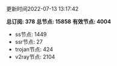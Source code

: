 更新时间2022-07-13 13:17:42

**总订阅: 378**
**总节点: 15858**
**有效节点: 4004**
- ss节点: 1449
- ssr节点: 27
- trojan节点: 424
- v2ray节点: 2104
